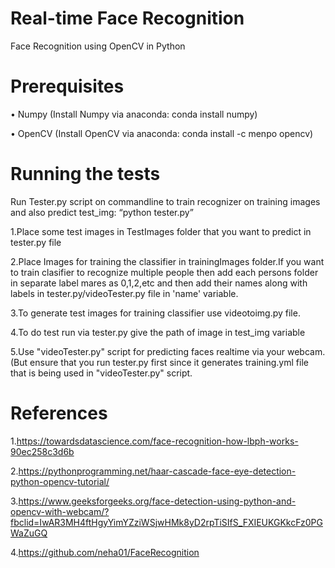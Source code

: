 # Real-time Face Recognition 

Face Recognition using OpenCV in Python

# Prerequisites
•	Numpy (Install Numpy via anaconda: conda install numpy)

•	OpenCV (Install OpenCV via anaconda: conda install -c menpo opencv)

# Running the tests

Run Tester.py script on commandline to train recognizer on training images and also predict test_img: “python tester.py”

1.Place some test images in TestImages folder that you want to predict in tester.py file

2.Place Images for training the classifier in trainingImages folder.If you want to train clasifier to recognize multiple people then add each persons folder in separate label mares as 0,1,2,etc and then add their names along with labels in tester.py/videoTester.py file in 'name' variable.

3.To generate test images for training classifier use videotoimg.py file.

4.To do test run via tester.py give the path of image in test_img variable

5.Use "videoTester.py" script for predicting faces realtime via your webcam.(But ensure that you run tester.py first since it generates training.yml file that is being used in "videoTester.py" script.

# References
1.https://towardsdatascience.com/face-recognition-how-lbph-works-90ec258c3d6b

2.https://pythonprogramming.net/haar-cascade-face-eye-detection-python-opencv-tutorial/

3.https://www.geeksforgeeks.org/face-detection-using-python-and-opencv-with-webcam/?fbclid=IwAR3MH4ftHgyYimYZziWSjwHMk8yD2rpTiSIfS_FXIEUKGKkcFz0PGWaZuGQ

4.https://github.com/neha01/FaceRecognition
